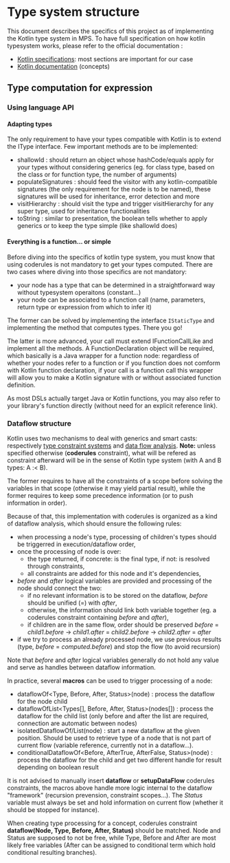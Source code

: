 # Type system structure

This document describes the specifics of this project as of implementing the Kotlin type system in MPS. To have full specification on how kotlin typesystem works, please refer to the official documentation :
- [Kotlin specifications](https://kotlinlang.org/spec/introduction.html): most sections are important for our case
- [Kotlin documentation](https://kotlinlang.org/docs/home.html) (concepts)

## Type computation for expression

### Using language API

#### Adapting types
The only requirement to have your types compatible with Kotlin is to extend the IType interface. Few important methods are to be implemented:
- shallowId : should return an object whose hashCode/equals apply for your types without considering generics (eg. for class type, based on the class or for function type, the number of arguments)
- populateSignatures : should feed the visitor with any kotlin-compatible signatures (the only requirement for the node is to be named), these signatures will be used for inheritance, error detection and more
- visitHierarchy : should visit the type and trigger visitHierarchy for any super type, used for inheritance functionalities
- toString : similar to presentation, the boolean tells whether to apply generics or to keep the type simple (like shallowId does)

#### Everything is a function... or simple

Before diving into the specifics of kotlin type system, you must know that using coderules is not mandatory to get your types computed. There are two cases where diving into those specifics are not mandatory:
- your node has a type that can be determined in a straightforward way without typesystem operaitons (constant...)
- your node can be associated to a function call (name, parameters, return type or expression from which to infer it)

The former can be solved by implementing the interface `IStaticType` and implementing the method that computes types. There you go!

The latter is more advanced, your call must extend IFunctionCallLike and implement all the methods. A FunctionDeclaration object will be required, which basically is a
Java wrapper for a function node: regardless of whether your nodes refer to a function or if you function does not comform with Kotlin function declaration, if your call
is a function call this wrapper will allow you to make a Kotlin signature with or without associated function definition.

As most DSLs actually target Java or Kotlin functions, you may also refer to your library's function directly (without need for an explicit reference link).

### Dataflow structure
Kotlin uses two mechanisms to deal with generics and smart casts: respectively [type constraint systems](https://kotlinlang.org/spec/kotlin-type-constraints.html#kotlin-type-constraints) and [data flow analysis](https://kotlinlang.org/spec/kotlin-type-constraints.html#kotlin-type-constraints).
**Note:** unless specified otherwise (**coderules** constraint), what will be refered as constraint afterward will be in the sense of Kotlin type system (with A and B types: A :< B).

The former requires to have all the constraints of a scope before solving the variables in that scope (otherwise it may yield partial result), while the former requires to keep some precedence information (or to push information in order).

Because of that, this implementation with coderules is organized as a kind of dataflow analysis, which should ensure the following rules:
- when processing a node's type, processing of children's types should be triggerred in execution/dataflow order,
- once the processing of node is over:
    - the type returned, if concrete: is the final type, if not: is resolved through constraints,
    - all constraints are added for this node and it's dependencies,
- _before_ and _after_ logical variables are provided and processing of the node should connect the two:
    - if no relevant information is to be stored on the dataflow, _before_ should be unified (=) with _after_,
    - otherwise, the information should link both variable together (eg. a coderules constraint containing _before_ and _after_),
    - if children are in the same flow, order should be preserved _before_ = _child1.before_ -> _child1.after_ = _child2.before_ -> _child2.after_ = _after_
- if we try to process an already processed node, we use previous results (type, _before_ = _computed.before_) and stop the flow (to avoid recursion)

Note that _before_ and _after_ logical variables generally do not hold any value and serve as handles between dataflow information.

In practice, several **macros** can be used to trigger processing of a node:
- dataflowOf<Type, Before, After, Status>(node) : process the dataflow for the node child
- dataflowOfList<Types[], Before, After, Status>(nodes[]) : process the dataflow for the child list (only before and after the list are required, connection are automatic between nodes)
- isolatedDataflowOf/List<Type>(node) : start a new dataflow at the given position. Should be used to retrieve type of a node that is not part of current flow (variable reference, currently not in a dataflow...).
- conditionalDataflowOf<Before, AfterTrue, AfterFalse, Status>(node) : process the dataflow for the child and get two different handle for result depending on boolean result

It is not advised to manually insert **dataflow** or **setupDataFlow** coderules constraints, the macros above handle more logic internal to the dataflow "framework" (recursion prevension, constraint scopes...). The _Status_ variable must always be set and hold information on current flow (whether it should be stopped for instance).

When creating type processing for a concept, coderules constraint **dataflow(Node, Type, Before, After, Status)** should be matched. Node and Status are supposed to not be free, while Type, Before and After are most likely free variables (After can be assigned to conditional term which hold conditional resulting branches).